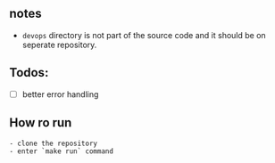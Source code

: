 
## notes
- `devops` directory is not part of the source code and it should be on seperate repository.

## Todos:
- [ ] better error handling

## How ro run
    - clone the repository
    - enter `make run` command